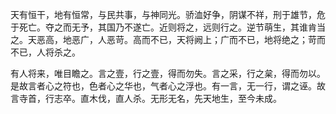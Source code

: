 天有恒干，地有恒常，与民共事，与神同光。骄洫好争，阴谋不祥，刑于雄节，危于死亡。夺之而无予，其国乃不遂亡。近则将之，远则行之。逆节萌生，其谁肯当之。天恶高，地恶广，人恶苛。高而不已，天将阙上；广而不已，地将绝之；苛而不已，人将杀之。

有人将来，唯目瞻之。言之壹，行之壹，得而勿失。言之采，行之枲，得而勿以。是故言者心之符也，色者心之华也，气者心之浮也。有一言，无一行，谓之诬。故言寺首，行志卒。直木伐，直人杀。无形无名，先天地生，至今未成。